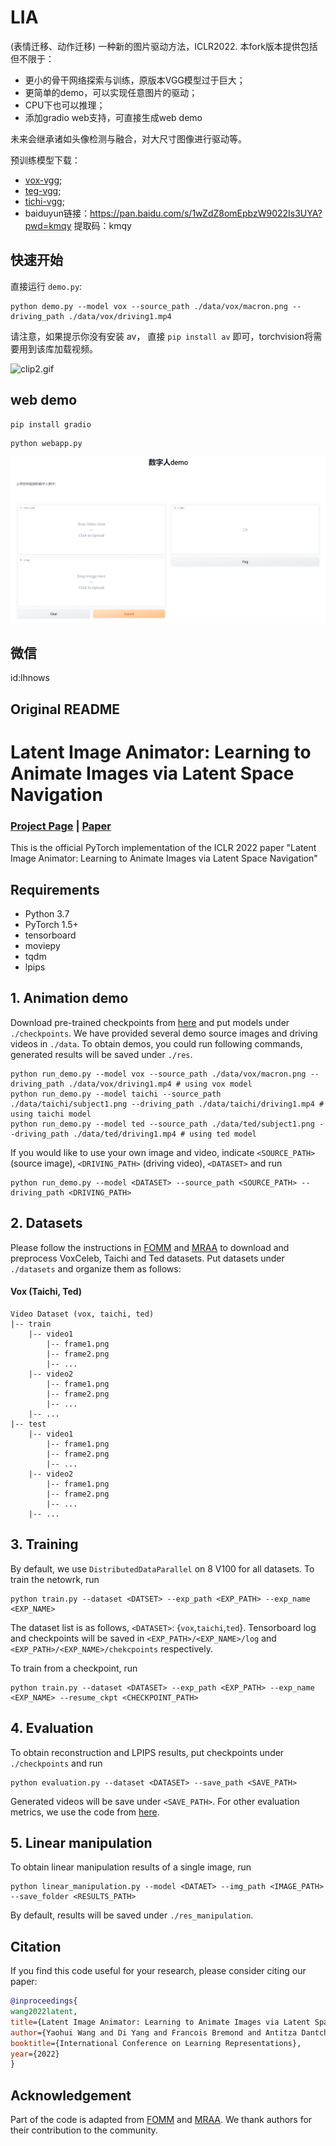 # LIA

(表情迁移、动作迁移)
一种新的图片驱动方法，ICLR2022. 本fork版本提供包括但不限于：

- 更小的骨干网络探索与训练，原版本VGG模型过于巨大；
- 更简单的demo，可以实现任意图片的驱动；
- CPU下也可以推理；
- 添加gradio web支持，可直接生成web demo

未来会继承诸如头像检测与融合，对大尺寸图像进行驱动等。

预训练模型下载：

- [vox-vgg](https://drive.google.com/drive/folders/1N4QcnqUQwKUZivFV-YeBuPyH4pGJHooc);
- [teg-vgg](https://drive.google.com/drive/folders/1N4QcnqUQwKUZivFV-YeBuPyH4pGJHooc);
- [tichi-vgg](https://drive.google.com/drive/folders/1N4QcnqUQwKUZivFV-YeBuPyH4pGJHooc);
- baiduyun链接：https://pan.baidu.com/s/1wZdZ8omEpbzW9022Is3UYA?pwd=kmqy 
提取码：kmqy


## 快速开始

直接运行 `demo.py`:

```
python demo.py --model vox --source_path ./data/vox/macron.png --driving_path ./data/vox/driving1.mp4
```

请注意，如果提示你没有安装 av， 直接 `pip install av` 即可，torchvision将需要用到该库加载视频。



![clip2.gif](https://s2.loli.net/2022/06/25/hKcG1ylbDYEFm8t.gif)

## web demo

```
pip install gradio
```

```
python webapp.py
```
![web.png](doc/1667189242.png)



## 微信
id:lhnows

Original README
------------------------------

# Latent Image Animator: Learning to Animate Images via Latent Space Navigation
### [Project Page](https://wyhsirius.github.io/LIA-project/) | [Paper](https://openreview.net/pdf?id=7r6kDq0mK_)
This is the official PyTorch implementation of the ICLR 2022 paper "Latent Image Animator: Learning to Animate Images via Latent Space Navigation"

## Requirements
- Python 3.7
- PyTorch 1.5+
- tensorboard
- moviepy
- tqdm
- lpips

## 1. Animation demo
Download pre-trained checkpoints from [here](https://drive.google.com/drive/folders/1N4QcnqUQwKUZivFV-YeBuPyH4pGJHooc?usp=sharing) and put models under `./checkpoints`. We have provided several demo source images and driving videos in `./data`. 
To obtain demos, you could run following commands, generated results will be saved under `./res`.
```shell script
python run_demo.py --model vox --source_path ./data/vox/macron.png --driving_path ./data/vox/driving1.mp4 # using vox model
python run_demo.py --model taichi --source_path ./data/taichi/subject1.png --driving_path ./data/taichi/driving1.mp4 # using taichi model
python run_demo.py --model ted --source_path ./data/ted/subject1.png --driving_path ./data/ted/driving1.mp4 # using ted model
```
If you would like to use your own image and video, indicate `<SOURCE_PATH>` (source image), `<DRIVING_PATH>` (driving video), `<DATASET>` and run   
```shell script
python run_demo.py --model <DATASET> --source_path <SOURCE_PATH> --driving_path <DRIVING_PATH>
```
## 2. Datasets

Please follow the instructions in [FOMM](https://github.com/AliaksandrSiarohin/first-order-model) and [MRAA](https://github.com/snap-research/articulated-animation) to download and preprocess VoxCeleb, Taichi and Ted datasets. Put datasets under `./datasets` and organize them as follows:

#### Vox (Taichi, Ted)
```
Video Dataset (vox, taichi, ted)
|-- train
    |-- video1
        |-- frame1.png
        |-- frame2.png
        |-- ...
    |-- video2
        |-- frame1.png
        |-- frame2.png
        |-- ...
    |-- ...
|-- test
    |-- video1
        |-- frame1.png
        |-- frame2.png
        |-- ...
    |-- video2
        |-- frame1.png
        |-- frame2.png
        |-- ...
    |-- ...
```
## 3. Training
By default, we use `DistributedDataParallel` on 8 V100 for all datasets. To train the netowrk, run
```shell script
python train.py --dataset <DATSET> --exp_path <EXP_PATH> --exp_name <EXP_NAME>
```
The dataset list is as follows, `<DATASET>`: {`vox`,`taichi`,`ted`}. Tensorboard log and checkpoints will be saved in `<EXP_PATH>/<EXP_NAME>/log` and `<EXP_PATH>/<EXP_NAME>/chekcpoints` respectively.

To train from a checkpoint, run
```shell script
python train.py --dataset <DATASET> --exp_path <EXP_PATH> --exp_name <EXP_NAME> --resume_ckpt <CHECKPOINT_PATH>
```
## 4. Evaluation
To obtain reconstruction and LPIPS results, put checkpoints under `./checkpoints` and run
```shell script
python evaluation.py --dataset <DATASET> --save_path <SAVE_PATH>
```
Generated videos will be save under `<SAVE_PATH>`. For other evaluation metrics, we use the code from [here](https://github.com/AliaksandrSiarohin/pose-evaluation).
## 5. Linear manipulation
To obtain linear manipulation results of a single image, run
```shell script
python linear_manipulation.py --model <DATAET> --img_path <IMAGE_PATH> --save_folder <RESULTS_PATH>
```
By default, results will be saved under `./res_manipulation`.
## Citation
If you find this code useful for your research, please consider citing our paper:
```bibtex
@inproceedings{
wang2022latent,
title={Latent Image Animator: Learning to Animate Images via Latent Space Navigation},
author={Yaohui Wang and Di Yang and Francois Bremond and Antitza Dantcheva},
booktitle={International Conference on Learning Representations},
year={2022}
}
```
## Acknowledgement
Part of the code is adapted from [FOMM](https://github.com/AliaksandrSiarohin/first-order-model) and [MRAA](https://github.com/snap-research/articulated-animation). We thank authors for their contribution to the community.
